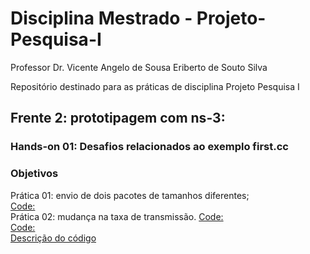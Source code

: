 # Disciplina Mestrado -  Projeto-Pesquisa-I
Professor Dr. Vicente Angelo de Sousa
Eriberto de Souto Silva

Repositório destinado para as práticas de disciplina Projeto Pesquisa I

## Frente 2: prototipagem com ns-3:
### Hands-on 01: Desafios relacionados ao exemplo first.cc 
### Objetivos
Prática 01: envio de dois pacotes de tamanhos diferentes;</br>
[Code:](https://github.com/eribertogppcom/Pesquisa_Mestrado/blob/main/handsON0101.cc) <br/>
Prática 02: mudança na taxa de transmissão.
[Code:](https://github.com/eribertogppcom/Pesquisa_Mestrado/blob/main/handsON01p2.cc) <br/>
[Code:](https://github.com/eribertogppcom/Pesquisa_Mestrado/blob/main/handsON0101.cc) <br/>
[Descrição do código](http://localhost:8888/notebooks/Hands-On-01.ipynb#) <br/>

